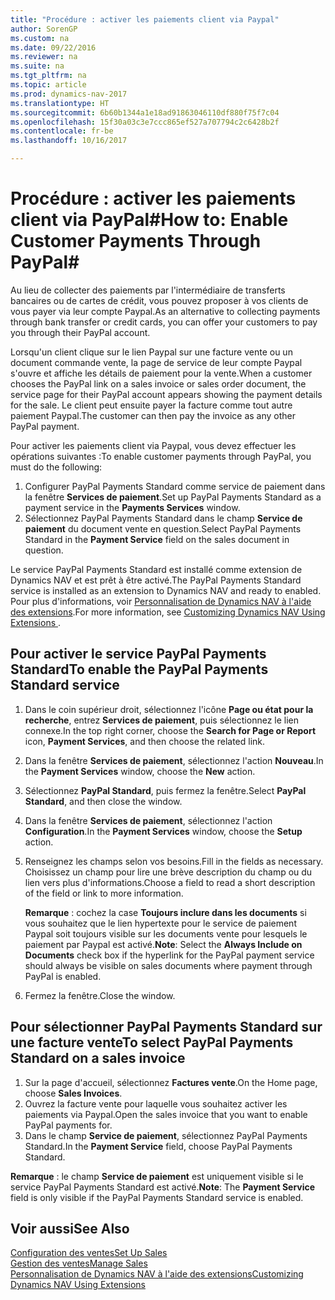 ```yaml
---
title: "Procédure : activer les paiements client via Paypal"
author: SorenGP
ms.custom: na
ms.date: 09/22/2016
ms.reviewer: na
ms.suite: na
ms.tgt_pltfrm: na
ms.topic: article
ms.prod: dynamics-nav-2017
ms.translationtype: HT
ms.sourcegitcommit: 6b60b1344a1e18ad91863046110df880f75f7c04
ms.openlocfilehash: 15f30a03c3e7ccc865ef527a707794c2c6428b2f
ms.contentlocale: fr-be
ms.lasthandoff: 10/16/2017

---
```


# <a name="how-to-enable-customer-payments-through-paypal"></a><span data-ttu-id="7d482-102">Procédure : activer les paiements client via PayPal#</span><span class="sxs-lookup"><span data-stu-id="7d482-102">How to: Enable Customer Payments Through PayPal#</span></span>
<span data-ttu-id="7d482-103">Au lieu de collecter des paiements par l'intermédiaire de transferts bancaires ou de cartes de crédit, vous pouvez proposer à vos clients de vous payer via leur compte Paypal.</span><span class="sxs-lookup"><span data-stu-id="7d482-103">As an alternative to collecting payments through bank transfer or credit cards, you can offer your customers to pay you through their PayPal account.</span></span>

<span data-ttu-id="7d482-104">Lorsqu'un client clique sur le lien Paypal sur une facture vente ou un document commande vente, la page de service de leur compte Paypal s'ouvre et affiche les détails de paiement pour la vente.</span><span class="sxs-lookup"><span data-stu-id="7d482-104">When a customer chooses the PayPal link on a sales invoice or sales order document, the service page for their PayPal account appears showing the payment details for the sale.</span></span> <span data-ttu-id="7d482-105">Le client peut ensuite payer la facture comme tout autre paiement Paypal.</span><span class="sxs-lookup"><span data-stu-id="7d482-105">The customer can then pay the invoice as any other PayPal payment.</span></span>

<span data-ttu-id="7d482-106">Pour activer les paiements client via Paypal, vous devez effectuer les opérations suivantes :</span><span class="sxs-lookup"><span data-stu-id="7d482-106">To enable customer payments through PayPal, you must do the following:</span></span>

1. <span data-ttu-id="7d482-107">Configurer PayPal Payments Standard comme service de paiement dans la fenêtre **Services de paiement**.</span><span class="sxs-lookup"><span data-stu-id="7d482-107">Set up PayPal Payments Standard as a payment service in the **Payments Services** window.</span></span>
2. <span data-ttu-id="7d482-108">Sélectionnez PayPal Payments Standard dans le champ **Service de paiement** du document vente en question.</span><span class="sxs-lookup"><span data-stu-id="7d482-108">Select PayPal Payments Standard in the **Payment Service** field on the sales document in question.</span></span>

<span data-ttu-id="7d482-109">Le service PayPal Payments Standard est installé comme extension de Dynamics NAV et est prêt à être activé.</span><span class="sxs-lookup"><span data-stu-id="7d482-109">The PayPal Payments Standard service is installed as an extension to Dynamics NAV and ready to enabled.</span></span> <span data-ttu-id="7d482-110">Pour plus d'informations, voir [Personnalisation de Dynamics NAV à l'aide des extensions](ui-extensions.md).</span><span class="sxs-lookup"><span data-stu-id="7d482-110">For more information, see [Customizing Dynamics NAV Using Extensions ](ui-extensions.md).</span></span>

## <a name="to-enable-the-paypal-payments-standard-service"></a><span data-ttu-id="7d482-111">Pour activer le service PayPal Payments Standard</span><span class="sxs-lookup"><span data-stu-id="7d482-111">To enable the PayPal Payments Standard service</span></span>
1. <span data-ttu-id="7d482-112">Dans le coin supérieur droit, sélectionnez l'icône **Page ou état pour la recherche**, entrez **Services de paiement**, puis sélectionnez le lien connexe.</span><span class="sxs-lookup"><span data-stu-id="7d482-112">In the top right corner, choose the **Search for Page or Report** icon, **Payment Services**, and then choose the related link.</span></span>  
2. <span data-ttu-id="7d482-113">Dans la fenêtre **Services de paiement**, sélectionnez l'action **Nouveau**.</span><span class="sxs-lookup"><span data-stu-id="7d482-113">In the **Payment Services** window, choose the **New** action.</span></span>
3. <span data-ttu-id="7d482-114">Sélectionnez **PayPal Standard**, puis fermez la fenêtre.</span><span class="sxs-lookup"><span data-stu-id="7d482-114">Select **PayPal Standard**, and then close the window.</span></span>
4. <span data-ttu-id="7d482-115">Dans la fenêtre **Services de paiement**, sélectionnez l'action **Configuration**.</span><span class="sxs-lookup"><span data-stu-id="7d482-115">In the **Payment Services** window, choose the **Setup** action.</span></span>
5. <span data-ttu-id="7d482-116">Renseignez les champs selon vos besoins.</span><span class="sxs-lookup"><span data-stu-id="7d482-116">Fill in the fields as necessary.</span></span> <span data-ttu-id="7d482-117">Choisissez un champ pour lire une brève description du champ ou du lien vers plus d'informations.</span><span class="sxs-lookup"><span data-stu-id="7d482-117">Choose a field to read a short description of the field or link to more information.</span></span>

    <span data-ttu-id="7d482-118">**Remarque** : cochez la case **Toujours inclure dans les documents** si vous souhaitez que le lien hypertexte pour le service de paiement Paypal soit toujours visible sur les documents vente pour lesquels le paiement par Paypal est activé.</span><span class="sxs-lookup"><span data-stu-id="7d482-118">**Note**: Select the **Always Include on Documents** check box if the hyperlink for the PayPal payment service should always be visible on sales documents where payment through PayPal is enabled.</span></span>

6. <span data-ttu-id="7d482-119">Fermez la fenêtre.</span><span class="sxs-lookup"><span data-stu-id="7d482-119">Close the window.</span></span>

## <a name="to-select-paypal-payments-standard-on-a-sales-invoice"></a><span data-ttu-id="7d482-120">Pour sélectionner PayPal Payments Standard sur une facture vente</span><span class="sxs-lookup"><span data-stu-id="7d482-120">To select PayPal Payments Standard on a sales invoice</span></span>
1. <span data-ttu-id="7d482-121">Sur la page d'accueil, sélectionnez **Factures vente**.</span><span class="sxs-lookup"><span data-stu-id="7d482-121">On the Home page, choose **Sales Invoices**.</span></span>
2. <span data-ttu-id="7d482-122">Ouvrez la facture vente pour laquelle vous souhaitez activer les paiements via Paypal.</span><span class="sxs-lookup"><span data-stu-id="7d482-122">Open the sales invoice that you want to enable PayPal payments for.</span></span>
3. <span data-ttu-id="7d482-123">Dans le champ **Service de paiement**, sélectionnez PayPal Payments Standard.</span><span class="sxs-lookup"><span data-stu-id="7d482-123">In the **Payment Service** field, choose PayPal Payments Standard.</span></span>

<span data-ttu-id="7d482-124">**Remarque** : le champ **Service de paiement** est uniquement visible si le service PayPal Payments Standard est activé.</span><span class="sxs-lookup"><span data-stu-id="7d482-124">**Note**: The **Payment Service** field is only visible if the PayPal Payments Standard service is enabled.</span></span>   

## <a name="see-also"></a><span data-ttu-id="7d482-125">Voir aussi</span><span class="sxs-lookup"><span data-stu-id="7d482-125">See Also</span></span>  
[<span data-ttu-id="7d482-126">Configuration des ventes</span><span class="sxs-lookup"><span data-stu-id="7d482-126">Set Up Sales</span></span>](sales-setup-sales.md)  
[<span data-ttu-id="7d482-127">Gestion des ventes</span><span class="sxs-lookup"><span data-stu-id="7d482-127">Manage Sales</span></span>](sales-manage-sales.md)  
[<span data-ttu-id="7d482-128">Personnalisation de Dynamics NAV à l'aide des extensions</span><span class="sxs-lookup"><span data-stu-id="7d482-128">Customizing Dynamics NAV Using Extensions</span></span>](ui-extensions.md)

